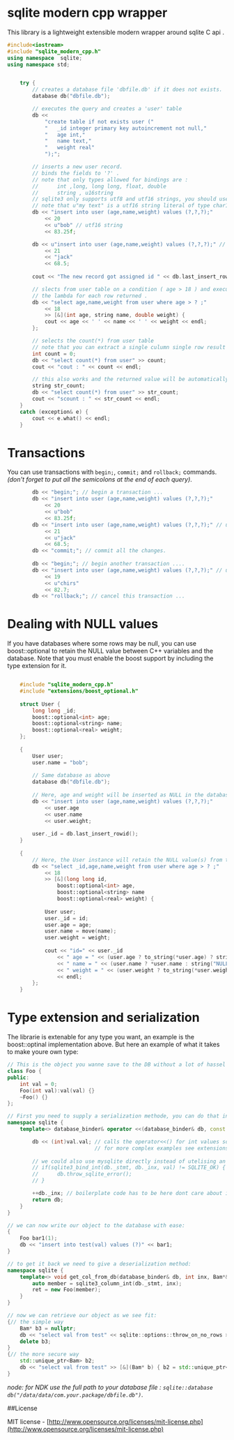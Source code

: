 sqlite modern cpp wrapper
====

This library is a lightweight extensible modern wrapper around sqlite C api .

```c++
#include<iostream>
#include "sqlite_modern_cpp.h"
using namespace  sqlite;
using namespace std;


	try {
		// creates a database file 'dbfile.db' if it does not exists.
		database db("dbfile.db");

		// executes the query and creates a 'user' table
		db <<
			"create table if not exists user ("
			"	_id integer primary key autoincrement not null,"
			"	age int,"
			"	name text,"
			"	weight real"
			");";

		// inserts a new user record.
		// binds the fields to '?' .
		// note that only types allowed for bindings are :
		//		int ,long, long long, float, double
		//		string , u16string
		// sqlite3 only supports utf8 and utf16 strings, you should use std::string for utf8 and std::u16string for utf16.
		// note that u"my text" is a utf16 string literal of type char16_t * .
		db << "insert into user (age,name,weight) values (?,?,?);"
			<< 20
			<< u"bob" // utf16 string
			<< 83.25f;

		db << u"insert into user (age,name,weight) values (?,?,?);" // utf16 query string
			<< 21
			<< "jack"
			<< 68.5;
			
		cout << "The new record got assigned id " << db.last_insert_rowid() << endl;

		// slects from user table on a condition ( age > 18 ) and executes
		// the lambda for each row returned .
		db << "select age,name,weight from user where age > ? ;"
			<< 18
			>> [&](int age, string name, double weight) {
			cout << age << ' ' << name << ' ' << weight << endl;
		};

		// selects the count(*) from user table
		// note that you can extract a single culumn single row result only to : int,long,long,float,double,string,u16string
		int count = 0;
		db << "select count(*) from user" >> count;
		cout << "cout : " << count << endl;

		// this also works and the returned value will be automatically converted to string
		string str_count;
		db << "select count(*) from user" >> str_count;
		cout << "scount : " << str_count << endl;
	}
	catch (exception& e) {
		cout << e.what() << endl;
	}

```

Transactions
=====
You can use transactions with `begin;`, `commit;` and `rollback;` commands.
*(don't forget to put all the semicolons at the end of each query)*.

```c++
		db << "begin;"; // begin a transaction ...   
		db << "insert into user (age,name,weight) values (?,?,?);"
			<< 20
			<< u"bob"
			<< 83.25f;
		db << "insert into user (age,name,weight) values (?,?,?);" // utf16 string
			<< 21
			<< u"jack"
			<< 68.5;
		db << "commit;"; // commit all the changes.
                
		db << "begin;"; // begin another transaction ....
		db << "insert into user (age,name,weight) values (?,?,?);" // utf16 string
			<< 19
			<< u"chirs"
			<< 82.7;
		db << "rollback;"; // cancel this transaction ...

```

Dealing with NULL values
=====
If you have databases where some rows may be null, you can use boost::optional to retain the NULL value between C++ variables and the database. Note that you must enable the boost support by including the type extension for it.

```c++

	#include "sqlite_modern_cpp.h"
	#include "extensions/boost_optional.h"
	
	struct User {
		long long _id;
		boost::optional<int> age;
		boost::optional<string> name;
		boost::optional<real> weight;
	};
	
	{
		User user;
		user.name = "bob";
		
		// Same database as above
		database db("dbfile.db");
		
		// Here, age and weight will be inserted as NULL in the database.
		db << "insert into user (age,name,weight) values (?,?,?);"
			<< user.age
			<< user.name
			<< user.weight;
			
		user._id = db.last_insert_rowid();
	}
	
	{
		// Here, the User instance will retain the NULL value(s) from the database.
		db << "select _id,age,name,weight from user where age > ? ;"
			<< 18
			>> [&](long long id,
				boost::optional<int> age, 
				boost::optional<string> name
				boost::optional<real> weight) {
			
			User user;
			user._id = id;
			user.age = age;
			user.name = move(name);
			user.weight = weight;
			
			cout << "id=" << user._id
				<< " age = " << (user.age ? to_string(*user.age) ? string("NULL"))
				<< " name = " << (user.name ? *user.name : string("NULL"))
				<< " weight = " << (user.weight ? to_string(*user.weight) : string(NULL))
				<< endl;
		};
	}
```

Type extension and serialization
=====
The librarie is extenable for any type you want, an example is the boost::optinal implementation above. But here an example of what it takes to make youre own type:
```c++
// This is the object you wanne save to the DB without a lot of hassel
class Foo {
public:
	int val = 0;
	Foo(int val):val(val) {}
	~Foo() {}
};

// First you need to supply a serialization methode, you can do that in youre own code like so:
namespace sqlite {
	template<> database_binder& operator <<(database_binder& db, const Bam& val) { // here you specialize the operator to take youre object

		db << (int)val.val; // calls the operator<<() for int values so we can save our only member data field
							// for more complex examples see extensions/boost_json_spirit.h there we write a blob to the db
		
		// we could also use mysqlite directly instead of utelising an existing function like this:
		// if(sqlite3_bind_int(db._stmt, db._inx, val) != SQLITE_OK) {
		//		db.throw_sqlite_error();
		// }

		++db._inx; // boilerplate code has to be here dont care about it
		return db;
	}
}

// we can now write our object to the database with ease:
{
	Foo bar1(1);
	db << "insert into test(val) values (?)" << bar1;
}

// to get it back we need to give a deserialization method:
namespace sqlite {
	template<> void get_col_from_db(database_binder& db, int inx, Bam*& ret) {	// again specifie the type it will be used on, a pointer is neccesary if youre type has no default constructor. Otherwise a object ref does the job too.
		auto member = sqlite3_column_int(db._stmt, inx);						// sqlite function to read the column
		ret = new Foo(member);													// create or assign the return value
	}
}

// now we can retrieve our object as we see fit:
{// the simple way
	Bam* b3 = nullptr;
	db << "select val from test" << sqlite::options::throw_on_no_rows >> b3;
	delete b3;
}
{// the more secure way
	std::unique_ptr<Bam> b2;
	db << "select val from test" >> [&](Bam* b) { b2 = std::unique_ptr<Bam>(b); };
}
```

*node: for NDK use the full path to your database file : `sqlite::database db("/data/data/com.your.package/dbfile.db")`*.

##License

MIT license - [http://www.opensource.org/licenses/mit-license.php](http://www.opensource.org/licenses/mit-license.php)
